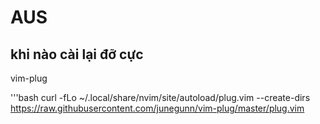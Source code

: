 # AUS
## khi nào cài lại đỡ cực

vim-plug

'''bash
curl -fLo ~/.local/share/nvim/site/autoload/plug.vim --create-dirs \
    https://raw.githubusercontent.com/junegunn/vim-plug/master/plug.vim
